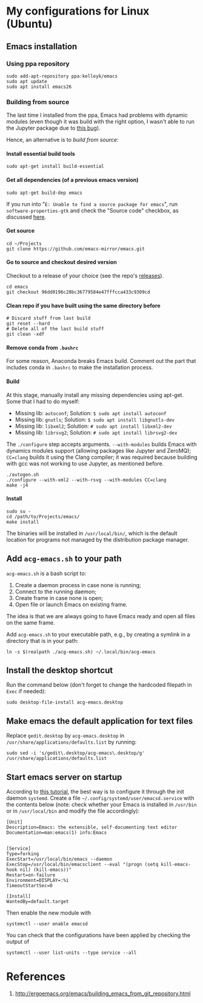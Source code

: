 # My configurations for Linux (Ubuntu)


## Emacs installation

### Using ppa repository

```console
sudo add-apt-repository ppa:kelleyk/emacs
sudo apt update
sudo apt install emacs26
```

### Building from source

The last time I installed from the ppa, Emacs had problems with dynamic modules (even though it was build with the right option, I wasn't able to run the Jupyter package due to [this bug](https://github.com/dzop/emacs-jupyter/issues/22)).

Hence, an alternative is to *build from source*:

#### Install essential build tools
```console
sudo apt-get install build-essential
```

#### Get all dependencies (of a previous emacs version)
```console
sudo apt-get build-dep emacs
```
If you run into "`E: Unable to find a source package for emacs`", run `software-properties-gtk` and check the "Source code" checkbox, as discussed [here](https://unix.stackexchange.com/a/436248/173702).

#### Get source
```console
cd ~/Projects
git clone https://github.com/emacs-mirror/emacs.git
```

#### Go to source and checkout desired version
Checkout to a release of your choice (see the repo's [releases](https://github.com/emacs-mirror/emacs/tags)).
```console
cd emacs
git checkout 96dd0196c28bc36779584e47fffcca433c9309cd
```

#### Clean repo if you have built using the same directory before
```console
# Discard stuff from last build
git reset --hard
# Delete all of the last build stuff
git clean -xdf
```

#### Remove conda from `.bashrc`

For some reason, Anaconda breaks Emacs build. Comment out the part that includes conda in `.bashrc` to make the installation process.

#### Build

At this stage, manually install any missing dependencies using apt-get. Some that I had to do myself:

- Missing lib: `autoconf`; Solution: `$ sudo apt install autoconf`
- Missing lib: `gnutls`; Solution: `$ sudo apt install libgnutls-dev`
- Missing lib: `libxml2`; Solution: `# sudo apt install libxml2-dev`
- Missing lib: `librsvg2`; Solution: `# sudo apt install librsvg2-dev`

The `./configure` step accepts arguments. `--with-modules` builds Emacs with dynamics modules support (allowing packages like Jupyter and ZeroMQ); `CC=clang` builds it using the Clang compiler; it was required because building with gcc was not working to use Jupyter, as mentioned before.

```console
./autogen.sh
./configure --with-xml2 --with-rsvg --with-modules CC=clang
make -j4
```

#### Install

```console
sudo su -
cd /path/to/Projects/emacs/
make install
```

The binaries will be installed in `/usr/local/bin/`, which is the default location for programs not managed by the distribution package manager.

## Add `acg-emacs.sh` to your path

`acg-emacs.sh` is a bash script to:

1. Create a daemon process in case none is running;
2. Connect to the running daemon;
3. Create frame in case none is open;
4. Open file or launch Emacs on existing frame.

The idea is that we are always going to have Emacs ready and open all files on the same frame.

Add `acg-emacs.sh` to your executable path, e.g., by creating a symlink in a directory that is in your path:

```console
ln -s $(realpath ./acg-emacs.sh) ~/.local/bin/acg-emacs
```

## Install the desktop shortcut

Run the command below (don't forget to change the hardcoded filepath in `Exec` if needed):

```console
sudo desktop-file-install acg-emacs.desktop
```

## Make emacs the default application for text files

Replace `gedit.desktop` by `acg-emacs.desktop` in `/usr/share/applications/defaults.list` by running:

```console
sudo sed -i 's/gedit\.desktop/acg-emacs\.desktop/g' /usr/share/applications/defaults.list
```


## Start emacs server on startup

According to [this tutorial](http://wikemacs.org/wiki/Emacs_server), the best way is to configure it through the init daemon `systemd`. Create a file `~/.config/systemd/user/emacsd.service` with the contents below (note: check whether your Emacs is installed in `/usr/bin` or in `/usr/local/bin` and modify the file accordingly):

```
[Unit]
Description=Emacs: the extensible, self-documenting text editor
Documentation=man:emacs(1) info:Emacs


[Service]
Type=forking
ExecStart=/usr/local/bin/emacs --daemon
ExecStop=/usr/local/bin/emacsclient --eval "(progn (setq kill-emacs-hook nil) (kill-emacs))"
Restart=on-failure
Environment=DISPLAY=:%i
TimeoutStartSec=0

[Install]
WantedBy=default.target
```

Then enable the new module with

```console
systemctl --user enable emacsd
```

You can check that the configurations have been applied by checking the output of

```console
systemctl --user list-units --type service --all
```


# References

1. http://ergoemacs.org/emacs/building_emacs_from_git_repository.html
